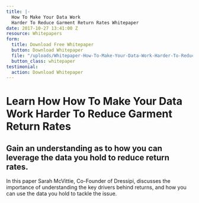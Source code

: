 ```yaml
---
title: |-
  How To Make Your Data Work
  Harder To Reduce Garment Return Rates Whitepaper
date: 2017-10-27 13:41:00 Z
resource: Whitepapers
form:
  title: Download Free Whitepaper
  button: Download Whitepaper
  file: "/uploads/Whitepaper-How-To-Make-Your-Data-Work-Harder-To-Reduce-Garment-Return-Rates.pdf"
  button_class: whitepaper
testimonial:
  action: Download Whitepaper
---
```


# Learn How How To Make Your Data Work Harder To Reduce Garment Return Rates

## Gain an understanding as to how you can leverage the data you hold to reduce return rates.

In this paper Sarah McVittie, Co-Founder of Dressipi, discusses the importance of understanding the key drivers behind returns, and how you can use the data you hold to tackle the issue.